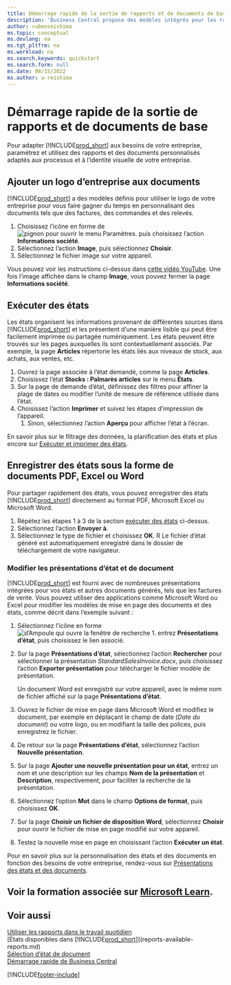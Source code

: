 ```yaml
---
title: Démarrage rapide de la sortie de rapports et de documents de base
description: 'Business Central propose des modèles intégrés pour les rapports et les documents, avec de nombreuses options de personnalisation pour les adapter aux besoins de votre entreprise.'
author: rubenseishima
ms.topic: conceptual
ms.devlang: na
ms.tgt_pltfrm: na
ms.workload: na
ms.search.keywords: quickstart
ms.search.form: null
ms.date: 08/15/2022
ms.author: a-reishima
---
```


# <a name="basic-reports-and-documents-output-quick-start"></a>Démarrage rapide de la sortie de rapports et de documents de base

Pour adapter [!INCLUDE[prod_short](includes/prod_short.md)] aux besoins de votre entreprise, paramétrez et utilisez des rapports et des documents personnalisés adaptés aux processus et à l’identité visuelle de votre entreprise.

## <a name="add-your-company-logo-to-documents"></a>Ajouter un logo d’entreprise aux documents

[!INCLUDE[prod_short](includes/prod_short.md)] a des modèles définis pour utiliser le logo de votre entreprise pour vous faire gagner du temps en personnalisant des documents tels que des factures, des commandes et des relevés.

1. Choisissez l’icône en forme de ![pignon pour ouvrir le menu Paramètres.](media/ui-experience/settings_icon_small.png) puis choisissez l’action **Informations société**.
2. Sélectionnez l’action **Image**, puis sélectionnez **Choisir**.
3. Sélectionnez le fichier image sur votre appareil.

Vous pouvez voir les instructions ci-dessus dans [cette vidéo YouTube](https://www.youtube.com/watch?v=AatXbKF1NGg). Une fois l’image affichée dans le champ **Image**, vous pouvez fermer la page **Informations société**.

## <a name="run-reports"></a>Exécuter des états

Les états organisent les informations provenant de différentes sources dans [!INCLUDE[prod_short](includes/prod_short.md)] et les présentent d’une manière lisible qui peut être facilement imprimée ou partagée numériquement. Les états peuvent être trouvés sur les pages auxquelles ils sont contextuellement associés. Par exemple, la page **Articles** répertorie les états liés aux niveaux de stock, aux achats, aux ventes, etc.

1. Ouvrez la page associée à l’état demandé, comme la page **Articles**.
2. Choisissez l’état **Stocks : Palmarès articles** sur le menu **États**.
3. Sur la page de demande d’état, définissez des filtres pour affiner la plage de dates ou modifier l’unité de mesure de référence utilisée dans l’état.
4. Choisissez l’action **Imprimer** et suivez les étapes d’impression de l’appareil.
    1. Sinon, sélectionnez l’action **Aperçu** pour afficher l’état à l’écran.

En savoir plus sur le filtrage des données, la planification des états et plus encore sur [Exécuter et imprimer des états](ui-work-report.md).

## <a name="save-reports-as-pdf-excel-or-word-documents"></a>Enregistrer des états sous la forme de documents PDF, Excel ou Word

Pour partager rapidement des états, vous pouvez enregistrer des états [!INCLUDE[prod_short](includes/prod_short.md)] directement au format PDF, Microsoft Excel ou Microsoft Word.

1. Répétez les étapes 1 à 3 de la section [exécuter des états](#run-reports) ci-dessus.
2. Sélectionnez l’action **Envoyer à**.
3. Sélectionnez le type de fichier et choisissez **OK**.
R Le fichier d’état généré est automatiquement enregistré dans le dossier de téléchargement de votre navigateur.

### <a name="change-report-and-document-layouts"></a>Modifier les présentations d’état et de document

[!INCLUDE[prod_short](includes/prod_short.md)] est fourni avec de nombreuses présentations intégrées pour vos états et autres documents générés, tels que les factures de vente. Vous pouvez utiliser des applications comme Microsoft Word ou Excel pour modifier les modèles de mise en page des documents et des états, comme décrit dans l’exemple suivant :

1. Sélectionnez l’icône en forme ![d’Ampoule qui ouvre la fenêtre de recherche 1.](media/ui-search/search_small.png "Dites-moi ce que vous voulez faire") entrez **Présentations d’état**, puis choisissez le lien associé.
2. Sur la page **Présentations d’état**, sélectionnez l’action **Rechercher** pour sélectionner la présentation *StandardSalesInvoice.docx*, puis choisissez l’action **Exporter présentation** pour télécharger le fichier modèle de présentation.

    Un document Word est enregistré sur votre appareil, avec le même nom de fichier affiché sur la page **Présentations d’état**.
3. Ouvrez le fichier de mise en page dans Microsoft Word et modifiez le document, par exemple en déplaçant le champ de date (*Date du document*) ou votre logo, ou en modifiant la taille des polices, puis enregistrez le fichier.
4. De retour sur la page **Présentations d’état**, sélectionnez l’action **Nouvelle présentation**.
5. Sur la page **Ajouter une nouvelle présentation pour un état**, entrez un nom et une description sur les champs **Nom de la présentation** et **Description**, respectivement, pour faciliter la recherche de la présentation.
6. Sélectionnez l’option **Mot** dans le champ **Options de format**, puis choisissez **OK**.
7. Sur la page **Choisir un fichier de disposition Word**, sélectionnez **Choisir** pour ouvrir le fichier de mise en page modifié sur votre appareil.
8. Testez la nouvelle mise en page en choisissant l’action **Exécuter un état**.

Pour en savoir plus sur la personnalisation des états et des documents en fonction des besoins de votre entreprise, rendez-vous sur [Présentations des états et des documents](ui-manage-report-layouts.md).

## <a name="see-related-training-at-microsoft-learn"></a>Voir la formation associée sur [Microsoft Learn](/learn/modules/work-with-reports/).

## <a name="see-also"></a>Voir aussi

[Utiliser les rapports dans le travail quotidien](reports-use-reports.md)  
[États disponibles dans [!INCLUDE[prod_short](includes/prod_short.md)]](reports-available-reports.md)  
[Sélection d’état de document](across-report-selections.md)  
[Démarrage rapide de Business Central](quick-start-business-central.md)  

[!INCLUDE[footer-include](includes/footer-banner.md)]
